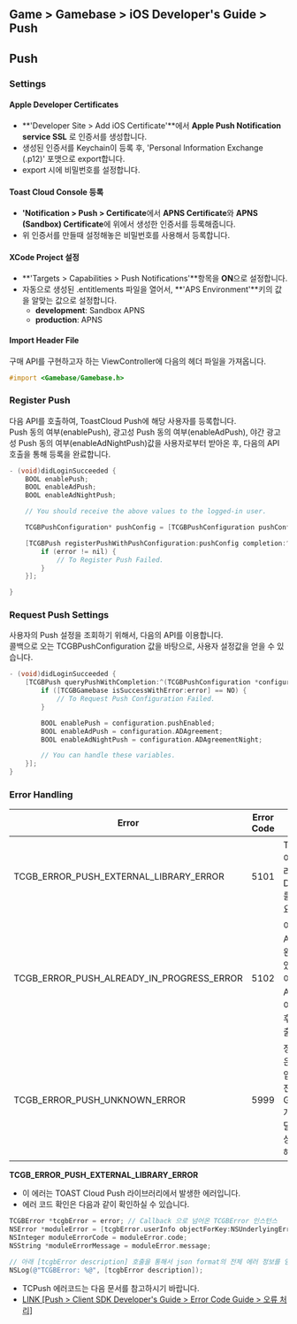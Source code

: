 ## Game > Gamebase > iOS Developer's Guide > Push

## Push

### Settings

#### Apple Developer Certificates
* **'Developer Site > Add iOS Certificate'**에서 **Apple Push Notification service SSL** 로 인증서를 생성합니다.
* 생성된 인증서를 Keychain이 등록 후, 'Personal Information Exchange (.p12)' 포맷으로 export합니다.
* export 시에 비밀번호를 설정합니다.

#### Toast Cloud Console 등록
* **'Notification > Push > Certificate**에서 **APNS Certificate**와 **APNS (Sandbox) Certificate**에 위에서 생성한 인증서를 등록해줍니다.
* 위 인증서를 만들때 설정해놓은 비밀번호를 사용해서 등록합니다.

#### XCode Project 설정
* **'Targets > Capabilities > Push Notifications'**항목을 **ON**으로 설정합니다.
* 자동으로 생성된 .entitlements 파일을 열어서, **'APS Environment'**키의 값을 알맞는 값으로 설정합니다.
	* **development**: Sandbox APNS
	* **production**:  APNS

#### Import Header File

구매 API를 구현하고자 하는 ViewController에 다음의 헤더 파일을 가져옵니다.

```objectivec
#import <Gamebase/Gamebase.h>
```

### Register Push

다음 API를 호출하여, ToastCloud Push에 해당 사용자를 등록합니다.<br/>
Push 동의 여부(enablePush), 광고성 Push 동의 여부(enableAdPush), 야간 광고성 Push 동의 여부(enableAdNightPush)값을 사용자로부터 받아온 후, 다음의 API 호출을 통해 등록을 완료합니다.


```objectivec
- (void)didLoginSucceeded {
    BOOL enablePush;
    BOOL enableAdPush;
    BOOL enableAdNightPush;

    // You should receive the above values to the logged-in user.

    TCGBPushConfiguration* pushConfig = [TCGBPushConfiguration pushConfigurationWithPushEnable:enablePush ADAgreement:enableAdPush ADAgreementNight:enableAdNightPush];

    [TCGBPush registerPushWithPushConfiguration:pushConfig completion:^(TCGBError* error) {
        if (error != nil) {
            // To Register Push Failed.
        }
    }];

}
```

### Request Push Settings

사용자의 Push 설정을 조회하기 위해서, 다음의 API를 이용합니다.<br/>
콜백으로 오는 TCGBPushConfiguration 값을 바탕으로, 사용자 설정값을 얻을 수 있습니다.

```objectivec
- (void)didLoginSucceeded {
    [TCGBPush queryPushWithCompletion:^(TCGBPushConfiguration *configuration, TCGBError *error) {
        if ([TCGBGamebase isSuccessWithError:error] == NO) {
            // To Request Push Configuration Failed.
        }

        BOOL enablePush = configuration.pushEnabled;
        BOOL enableAdPush = configuration.ADAgreement;
        BOOL enableAdNightPush = configuration.ADAgreementNight;

        // You can handle these variables.
    }];
}
```

### Error Handling

| Error | Error Code | Notes |
| ----- | ---------- | ----- |
| TCGB_ERROR_PUSH_EXTERNAL_LIBRARY_ERROR | 5101 | TCPush 라이브러리 에러입니다.<br>DetailCode를 확인하세요. |
| TCGB_ERROR_PUSH_ALREADY_IN_PROGRESS_ERROR | 5102 | 이전 PUSH API 호출이 완료되지 않았습니다.<br>이전 PUSH API의 콜백이 실행된 이후에 다시 호출하세요. |
| TCGB_ERROR_PUSH_UNKNOWN_ERROR | 5999 | 정의되지 않은 푸시 에러입니다.<br>전체 로그를 Gamebase 개발팀에 전달하여 에러상황을 문의해 주세요. |

**TCGB_ERROR_PUSH_EXTERNAL_LIBRARY_ERROR**

* 이 에러는 TOAST Cloud Push 라이브러리에서 발생한 에러입니다.
* 에러 코드 확인은 다음과 같이 확인하실 수 있습니다.

```objectivec
TCGBError *tcgbError = error; // Callback 으로 넘어온 TCGBError 인스턴스
NSError *moduleError = [tcgbError.userInfo objectForKey:NSUnderlyingErrorKey]; // 외부 라이브러리에서 발생한 에러객체
NSInteger moduleErrorCode = moduleError.code;
NSString *moduleErrorMessage = moduleError.message;

// 아래 [tcgbError description] 호출을 통해서 json format의 전체 에러 정보를 얻을 수 있습니다.
NSLog(@"TCGBError: %@", [tcgbError description]);
```

* TCPush 에러코드는 다음 문서를 참고하시기 바랍니다.
* [LINK \[Push > Client SDK Developer's Guide > Error Code Guide > 오류 처리\]](http://docs.cloud.toast.com/ko/Notification/Push/ko/Client%20SDK%20Guide/#_5)


